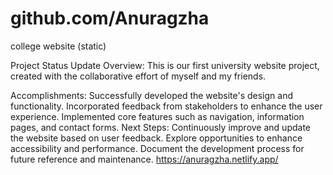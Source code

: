 # github.com/Anuragzha
college website (static)

Project Status Update
Overview:
This is our first university website project, created with the collaborative effort of myself and my friends.

Accomplishments:
Successfully developed the website's design and functionality.
Incorporated feedback from stakeholders to enhance the user experience.
Implemented core features such as navigation, information pages, and contact forms.
Next Steps:
Continuously improve and update the website based on user feedback.
Explore opportunities to enhance accessibility and performance.
Document the development process for future reference and maintenance.
https://anuragzha.netlify.app/
